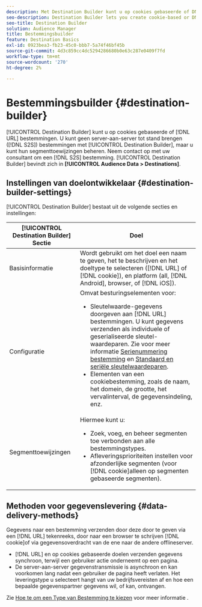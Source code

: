 ```yaml
---
description: Met Destination Builder kunt u op cookies gebaseerde of DNL URL-doelen maken. U kunt geen server-aan-server (S2S) bestemmingen met de Bouwer van de Bestemming tot stand brengen, maar u kunt hun segmentafbeeldingen beheren. Neem contact op met uw consultant om een S2S-bestemming in te stellen. De Bouwer van de bestemming wordt gevestigd in de Gegevens van het Publiek > Doelen.
seo-description: Destination Builder lets you create cookie-based or DNL URL destinations. You cannot create server-to-server (S2S) destinations with Destination Builder, but you can manage their segment mappings. Contact your consultant to set up a S2S destination. Destination Builder is located in Audience Data > Destinations.
seo-title: Destination Builder
solution: Audience Manager
title: Bestemmingsbuilder
feature: Destination Basics
exl-id: 0923bea3-fb23-45c0-bbb7-5a74f46bf45b
source-git-commit: 4d3c859cc4dc5294286680b0e63c287e0409f7fd
workflow-type: tm+mt
source-wordcount: '270'
ht-degree: 2%

---
```


# Bestemmingsbuilder {#destination-builder}

[!UICONTROL Destination Builder] kunt u op cookies gebaseerde of [!DNL URL] bestemmingen. U kunt geen server-aan-server tot stand brengen ([!DNL S2S]) bestemmingen met [!UICONTROL Destination Builder], maar u kunt hun segmenttoewijzingen beheren. Neem contact op met uw consultant om een [!DNL S2S] bestemming. [!UICONTROL Destination Builder] bevindt zich in **[!UICONTROL Audience Data > Destinations]**.

## Instellingen van doelontwikkelaar {#destination-builder-settings}

<!-- destination-builder.xml -->

[!UICONTROL Destination Builder] bestaat uit de volgende secties en instellingen:

| [!UICONTROL Destination Builder] Sectie | Doel |
|--- |--- |
| Basisinformatie | Wordt gebruikt om het doel een naam te geven, het te beschrijven en het doeltype te selecteren ([!DNL URL] of [!DNL cookie]), en platform (all, [!DNL Android], browser, of [!DNL iOS]). |
| Configuratie | Omvat besturingselementen voor: <br/><ul><li>Sleutelwaarde-gegevens doorgeven aan [!DNL URL] bestemmingen. U kunt gegevens verzenden als individuele of geserialiseerde sleutel-waardeparen. Zie voor meer informatie [Serienummering bestemming](../../features/destinations/key-value-pairs.md#destination-serialized) en [Standaard en seriële sleutelwaardeparen](../../features/destinations/key-value-pairs.md). </li><li>Elementen van een cookiebestemming, zoals de naam, het domein, de grootte, het vervalinterval, de gegevensindeling, enz.</li></ul> |
| Segmenttoewijzingen | Hiermee kunt u: <br/><ul><li>Zoek, voeg, en beheer segmenten toe verbonden aan alle bestemmingstypes. </li><li>Afleveringsprioriteiten instellen voor afzonderlijke segmenten (voor [!DNL cookie]alleen op segmenten gebaseerde segmenten).</li></ul> |

## Methoden voor gegevenslevering {#data-delivery-methods}

Gegevens naar een bestemming verzenden door deze door te geven via een [!DNL URL] tekenreeks, door naar een browser te schrijven [!DNL cookie]of via gegevensoverdracht van de ene naar de andere offlineserver.

* [!DNL URL] en op cookies gebaseerde doelen verzenden gegevens synchroon, terwijl een gebruiker actie onderneemt op een pagina.
* De server-aan-server gegevenstransmissie is asynchroon en kan voorkomen lang nadat een gebruiker de pagina heeft verlaten. Het leveringstype u selecteert hangt van uw bedrijfsvereisten af en hoe een bepaalde gegevenspartner gegevens wil, of kan, ontvangen.

Zie [Hoe te om een Type van Bestemming te kiezen](../../features/destinations/destinations.md) voor meer informatie .
